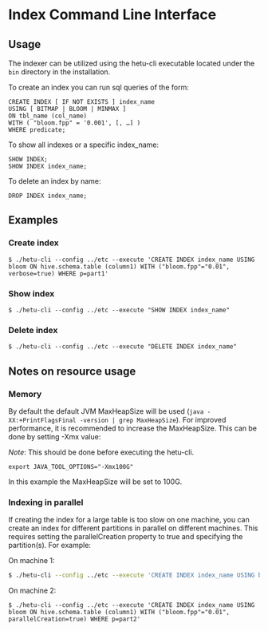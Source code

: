 
# Index Command Line Interface

## Usage

The indexer can be utilized using the hetu-cli executable located under the `bin` directory in the installation. 

To create an index you can run sql queries of the form:
```roomsql  
CREATE INDEX [ IF NOT EXISTS ] index_name
USING [ BITMAP | BLOOM | MINMAX ]
ON tbl_name (col_name)
WITH ( "bloom.fpp" = '0.001', [, …] )
WHERE predicate;
```

To show all indexes or a specific index_name: 
```roomsql
SHOW INDEX;
SHOW INDEX index_name;
```

To delete an index by name:
```roomsql
DROP INDEX index_name;
```

## Examples

### Create index

``` shell
$ ./hetu-cli --config ../etc --execute 'CREATE INDEX index_name USING bloom ON hive.schema.table (column1) WITH ("bloom.fpp"="0.01", verbose=true) WHERE p=part1'
```

### Show index

``` shell
$ ./hetu-cli --config ../etc --execute "SHOW INDEX index_name"
```

### Delete index

``` shell
$ ./hetu-cli --config ../etc --execute "DELETE INDEX index_name"
```

## Notes on resource usage

### Memory

By default the default JVM MaxHeapSize will be used (`java -XX:+PrintFlagsFinal -version | grep MaxHeapSize`). For improved performance, it is recommended to increase the MaxHeapSize. This can be
done by setting -Xmx value:

*Note*: This should be done before executing the hetu-cli.
``` shell
export JAVA_TOOL_OPTIONS="-Xmx100G"
```

In this example the MaxHeapSize will be set to 100G.

### Indexing in parallel

If creating the index for a large table is too slow on one machine, you can create an index for different partitions in parallel on different machines. This requires setting the parallelCreation property to true and specifying the partition(s). For example:

On machine 1:

``` bash 
$ ./hetu-cli --config ../etc --execute 'CREATE INDEX index_name USING bloom ON hive.schema.table (column1) WITH ("bloom.fpp"="0.01", parallelCreation=true) WHERE p=part1'
```

On machine 2:

``` shell
$ ./hetu-cli --config ../etc --execute 'CREATE INDEX index_name USING bloom ON hive.schema.table (column1) WITH ("bloom.fpp"="0.01", parallelCreation=true) WHERE p=part2'
```
